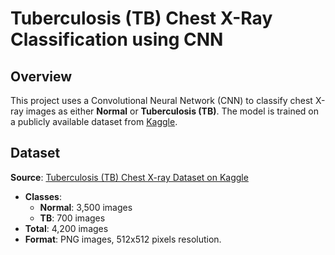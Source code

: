 # Tuberculosis (TB) Chest X-Ray Classification using CNN

## Overview
This project uses a Convolutional Neural Network (CNN) to classify chest X-ray images as either **Normal** or **Tuberculosis (TB)**. The model is trained on a publicly available dataset from [Kaggle](https://www.kaggle.com/datasets/tawsifurrahman/tuberculosis-tb-chest-xray-dataset).

## Dataset
**Source**: [Tuberculosis (TB) Chest X-ray Dataset on Kaggle](https://www.kaggle.com/datasets/tawsifurrahman/tuberculosis-tb-chest-xray-dataset)

- **Classes**: 
  - **Normal**: 3,500 images
  - **TB**: 700 images
- **Total**: 4,200 images
- **Format**: PNG images, 512x512 pixels resolution.
